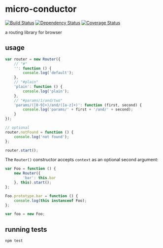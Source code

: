 # micro-conductor

[![Build Status](https://api.travis-ci.org/oleksmarkh/micro-conductor.svg)](https://travis-ci.org/oleksmarkh/micro-conductor)
[![Dependency Status](https://david-dm.org/oleksmarkh/micro-conductor.svg)](https://david-dm.org/oleksmarkh/micro-conductor)
[![Coverage Status](https://coveralls.io/repos/oleksmarkh/micro-conductor/badge.svg)](https://coveralls.io/r/oleksmarkh/micro-conductor)

a routing library for browser


## usage

```js
var router = new Router({
    // "#"
    '': function () {
        console.log('default');
    },
    // "#plain"
    'plain': function () {
        console.log('plain');
    },
    // "#params/1/and/two"
    'params/([0-9]+)/and/([a-z]+)': function (first, second) {
        console.log('params/' + first + '/and/' + second);
    }
});

// optional
router.notFound = function () {
    console.log('not found');
};

router.start();
```

The `Router()` constructor accepts `context` as an optional second argument:

```js
var Foo = function () {
    new Router({
        'bar': this.bar
    }, this).start();
};

Foo.prototype.bar = function () {
    console.log(this instanceof Foo);
};

var foo = new Foo;
```


## running tests

```bash
npm test
```
